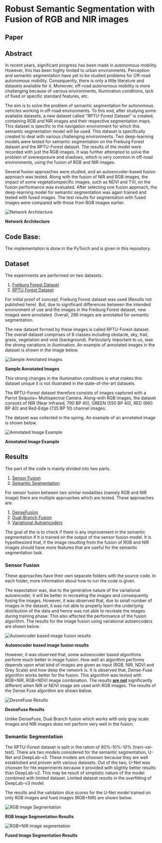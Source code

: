 # Robust Semantic Segmentation with Fusion of RGB and NIR images

## Paper

## Abstract
In recent years, significant progress has been made in autonomous mobility. However, this
has been highly limited to urban environments. Perception and semantic segmentation
have yet to be studied problems for Off-road autonomous mobility. Consequently, there
is only a little literature and datasets available for it. Moreover, off-road autonomous
mobility is more challenging because of various environments, illumination conditions, lack
of fixed or specific standard features, etc.

The aim is to solve the problem of semantic segmentation for autonomous
vehicles working in off-road environments. To this end, after studying some available
datasets, a new dataset called "RPTU-Forest Dataset" is created, containing RGB and NIR
images and their respective segmentation maps. This dataset is specific to the navigation
environment for which this semantic segmentation model will be used. This dataset is
specifically created to deal with various challenging environments.
Two deep-learning models were tested for semantic segmentation on the Freiburg Forest
dataset and the RPTU-Forest dataset. The results of the model were recorded with just
the RGB images. It was further attempted to solve the problem of overexposure and
shadows, which is very common in off-road environments, using the fusion of RGB and
NIR images.

Several fusion approaches were studied, and an autoencoder-based fusion approach was
tested. Along with the fusion of NIR and RGB images, the impact of some vegetationspecific
images, such as NDVI and TVI, on the fusion performance was evaluated.
After selecting one fusion approach, the deep-learning model for semantic segmentation
was again trained and tested with fused images. The test results for segmentation with
fused images were compared with those from RGB images earlier.

![Network Architecture](Images\main_image.png)

<b> Network Architecture </b>

## Code Base:
The implementation is done in the PyTorch and is given in this repository.

## Dataset
The experiments are performed on two datasets. 

1. [Freiburg Forest Dataset](http://deepscene.cs.uni-freiburg.de)
2. [RPTU Forest Dataset]()

For initial proof of concept, Freiburg Forest dataset was used (Results not published here). But, due to significant differences between the intended environment of use and the images in the Freiburg Forest dataset, new images were annotated. Overall, 286 images are annotated for semantic segmentation. 

The new dataset formed by these images is called RPTU-Forest dataset. The
overall dataset comprises of 6 classes including obstacle, sky, trail, grass, vegetation and void (background). Particularly important to us, was the strong variations in
illumination. An example of annotated images in the dataset is shown in the image below.

![Sample Annotated Images](Images/Annotated_Image_Example.png)

<b>Sample Annotated Images</b>

This strong changes in the illumination conditions is what makes this dataset unique it is not illustrated in the state-of-the-art datasets.

The RPTU-Forest dataset therefore consists of images captured with a Parrot Sequoia+ Multispectral Camera. Along-with RGB images, the dataset consists of NIR (Near Infrared, 790 BP 40), GREEN (550 BP 40), RED (660 BP 40) and Red-Edge (735 BP 10) channel images.

The dataset was collected in the spring. An example of an annotated image is shown below.

![Annotated Image Example](Images/Annotated_Image_Example.png)

<b>Annotated Image Example</b>

## Results
The part of the code is mainly divided into two parts.
1. [Sensor Fusion ](SensorFusion)
2. [Semantic Segmentation](SemanticSegmentation)

For sensor fusion between two similar modalities (namely RGB and NIR image) there are multiple approaches which are tested. These approaches are:
1. [DenseFusion](SensorFusion/DenseFuse)
2. [Dual-Branch Fusion](SensorFusion/DualBranch)
3. [Variational Autoencoders](SensorFusion/VAE)

The goal of the is to check if there is any improvement in the semantic segmentation if it is trained on the output of the sensor fusion model. It is hypothesized that, if the image resulting from the fusion of RGB and NIR images should have more features that are useful for the semantic segmentation task.

### Sensor Fusion
These approaches have their own separate folders with the source code. In each folder, more information about how to run the code is given. 

The expectation was, due to the generative nature of the variational autoencoder, it will be better in recreating the images and consequently fusing the images. However, it was observed that, due to small number of images in the dataset, it was not able to properly learn the underlying distribution of the data and hence was not able to recreate the images during training phase. This also affected the performance of the fusion algorithm. The results for the image fusion using variational autoencoders are shown below.

![Autoencoder based image fusion results](Images/autoencoder_fusion_output.png)

<b>Autoencoder based image fusion results</b>

However, it was observed that, some autoencoder based algorithms perform much better in image fusion. How well an algorithm performs depends upon what kind of images are given as input (RGB, NIR, NDVI and Grey Scale) and how deep the network is. It is observed that, Dense-Fuse algorithm works better for the fusion. This algorithm was tested with RGB+NIR, RGB+NDVI image combination. The results <u><b>are not</b></u> significantly different when NIR or NDVI image are used with RGB images. The results of the Dense Fuse algorithm are shown below.

![DesneFuse Results](Images/DenseFuse_results.png)

<b>DesneFuse Results</b>

Unlike DenseFuse, Dual Branch fusion which works with only gray scale images and NIR images does not perform very well in the fusion. 

### Semantic Segmentation
The RPTU-Forest dataset is split in the ration of 80%-10%-10% (train-val-test). There are two models considered for the semantic segmentation, U-Net and DeepLab-v3. These models are choosen because they are well established and proven with various datasets. Out of the two, U-Net was choosen for hte experiments because it provided with slightly better results than DeepLab-v2. This may be result of simplistic nature of the model combined with limited dataset. Limited dataset results in the overfitting of DeepLab-v3 model. 

The results and the validation dice scores for the U-Net model trained on only RGB images and fued images (RGB+NIR) are shown below.

![RGB Image Segmentation](Images/RGB_segmementation.png)

<b>RGB Image Segmentation Results</b>

![RGB+NIR Image segmentation](Images/fused_segmentation.png)

<b>Fused Image Segmentation Results</b>
